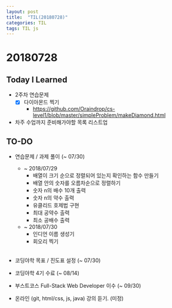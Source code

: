 ```yaml
---
layout: post
title:  "TIL(20180728)"
categories: TIL
tags: TIL js
---
```

# 20180728
## Today I Learned
- 2주차 연습문제
    - [x] 다이아몬드 찍기
        - <https://github.com/Oraindrop/cs-level1/blob/master/simpleProblem/makeDiamond.html>

- 차주 수업까지 준비해가야할 목록 리스트업

## TO-DO
- 연습문제 / 과제 풀이 (~ 07/30)
    - ~ 2018/07/29
        - 배열이 크기 순으로 정렬되어 있는지 확인하는 함수 만들기
        - 배열 안의 숫자를 오름차순으로 정렬하기
        - 숫자 n의 배수 10개 출력
        - 숫자 n의 약수 출력
        - 유클리드 호제법 구현
        - 최대 공약수 출력
        - 최소 공배수 출력
    - ~ 2018/07/30
        - 인디언 이름 생성기
        - 회오리 찍기 <br><br>

- 코딩야학 목표 / 진도표 설정 (~ 07/30)
- 코딩야학 4기 수료 (~ 08/14)

- 부스트코스 Full-Stack Web Developer 이수 (~ 09/30)

- 온라인 (git, html/css, js, java) 강의 듣기. (미정)